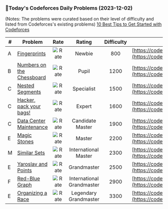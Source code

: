 ### 🌟Today's Codeforces Daily Problems (2023-12-02)
(Notes: The problems were curated based on their level of difficulty and listed from Codeforces's existing problems)
[10 Best Tips to Get Started with Codeforces](https://github.com/ika9810/Codeforces-Daily-Problems/blob/main/10%20Best%20Tips%20to%20Get%20Started%20with%20Codeforces.md)

| # | Problem | Rate| Rating | Difficulty | Contest |
|---| ----- | :--------: | :----------: | :----------: | ---------- |
|A|[Fingerprints](https://codeforces.com/contest/994/problem/A)|![Rate](https://img.shields.io/badge/Newbie-800-lightgrey)|Newbie|800|[https://codeforces.com/contest/994](https://codeforces.com/contest/994)|
|B|[Numbers on the Chessboard](https://codeforces.com/contest/1027/problem/B)|![Rate](https://img.shields.io/badge/Pupil-1200-brightgreen)|Pupil|1200|[https://codeforces.com/contest/1027](https://codeforces.com/contest/1027)|
|C|[Nested Segments](https://codeforces.com/contest/976/problem/C)|![Rate](https://img.shields.io/badge/Specialist-1500-9cf)|Specialist|1500|[https://codeforces.com/contest/976](https://codeforces.com/contest/976)|
|C|[Hacker, pack your bags!](https://codeforces.com/contest/822/problem/C)|![Rate](https://img.shields.io/badge/Expert-1600-blue)|Expert|1600|[https://codeforces.com/contest/822](https://codeforces.com/contest/822)|
|C|[Data Center Maintenance](https://codeforces.com/contest/949/problem/C)|![Rate](https://img.shields.io/badge/Candidate%20Master-1900-blueviolet)|Candidate Master|1900|[https://codeforces.com/contest/949](https://codeforces.com/contest/949)|
|E|[Magic Stones](https://codeforces.com/contest/1110/problem/E)|![Rate](https://img.shields.io/badge/Master-2200-orange)|Master|2200|[https://codeforces.com/contest/1110](https://codeforces.com/contest/1110)|
|M|[Similar Sets](https://codeforces.com/contest/1468/problem/M)|![Rate](https://img.shields.io/badge/International%20Master-2300-orange)|International Master|2300|[https://codeforces.com/contest/1468](https://codeforces.com/contest/1468)|
|E|[Yaroslav and Points](https://codeforces.com/contest/295/problem/E)|![Rate](https://img.shields.io/badge/Grandmaster-2500-red)|Grandmaster|2500|[https://codeforces.com/contest/295](https://codeforces.com/contest/295)|
|F|[Red-Blue Graph](https://codeforces.com/contest/1288/problem/F)|![Rate](https://img.shields.io/badge/International%20Grandmaster-2900-red)|International Grandmaster|2900|[https://codeforces.com/contest/1288](https://codeforces.com/contest/1288)|
|E|[Organizing a Race](https://codeforces.com/contest/671/problem/E)|![Rate](https://img.shields.io/badge/Legendary%20Grandmaster-3300-red)|Legendary Grandmaster|3300|[https://codeforces.com/contest/671](https://codeforces.com/contest/671)|
